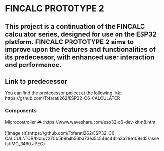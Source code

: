 <h1> FINCALC PROTOTYPE 2</h1>
<h2>This project is a continuation of the FINCALC calculator series, designed for use on the ESP32 platform. FINCALC PROTOTYPE 2 aims to improve upon the features and functionalities of its predecessor, with enhanced user interaction and performance. </h2>

<h2>Link to predecessor</h2>
<p> You can find the predecessor project at the following link: https://github.com/Tofarati262/ESP32-C6-CALCULATOR </p>

<h3> Components</h3>
<p> Microcontroller 🎮 :https://www.waveshare.com/esp32-c6-dev-kit-n8.htm </p>
![image alt](https://github.com/Tofarati262/ESP32-C6-CALCULATOR/blob/2270b5b9bdb56ba73ea5c546c44ba3a29e108dd5/assets/IMG_3460.JPEG)
